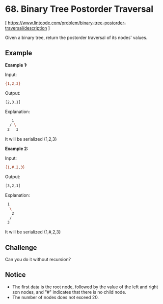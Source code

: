 # 68. Binary Tree Postorder Traversal
[ https://www.lintcode.com/problem/binary-tree-postorder-traversal/description ]

Given a binary tree, return the postorder traversal of its nodes' values.

## Example
**Example 1:**

Input:
```sh
{1,2,3}
```
Output:
```sh
[2,3,1]
```
Explanation: 
```sh
   1
  / \
 2   3
```
It will be serialized {1,2,3}

**Example 2:**

Input:
```sh
{1,#,2,3}
```
Output:
```sh
[3,2,1]
```
Explanation: 
```sh
 1
  \
   2
  /
 3
```
It will be serialized {1,#,2,3}

## Challenge
Can you do it without recursion?

## Notice
- The first data is the root node, followed by the value of the left and right son nodes, and "#" indicates that there is no child node.
- The number of nodes does not exceed 20.